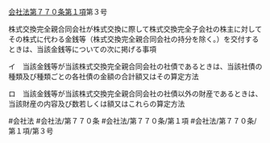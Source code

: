 [会社法第７７０条第１項](会社法＿＿＿＿第７７０条第１項)第３号

株式交換完全親合同会社が株式交換に際して株式交換完全子会社の株主に対してその株式に代わる金銭等（株式交換完全親合同会社の持分を除く。）を交付するときは、当該金銭等についての次に掲げる事項

イ　当該金銭等が当該株式交換完全親合同会社の社債であるときは、当該社債の種類及び種類ごとの各社債の金額の合計額又はその算定方法

ロ　当該金銭等が当該株式交換完全親合同会社の社債以外の財産であるときは、当該財産の内容及び数若しくは額又はこれらの算定方法


#会社法
#会社法/第７７０条
#会社法/第７７０条/第１項
#会社法/第７７０条/第１項/第３号
